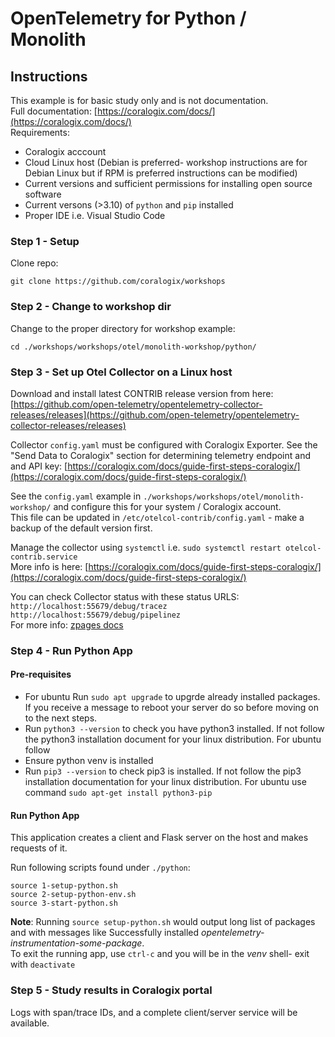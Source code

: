 # OpenTelemetry for Python / Monolith

## Instructions

This example is for basic study only and is not documentation.    
Full documentation: [https://coralogix.com/docs/](https://coralogix.com/docs/)  
Requirements:  
- Coralogix acccount  
- Cloud Linux host (Debian is preferred- workshop instructions are for Debian Linux but if RPM is preferred instructions can be modified)  
- Current versions and sufficient permissions for installing open source software  
- Current versons (>3.10) of `python` and `pip` installed 
- Proper IDE i.e. Visual Studio Code  

### Step 1 - Setup
Clone repo:
```
git clone https://github.com/coralogix/workshops
```  

### Step 2 - Change to workshop dir
Change to the proper directory for workshop example:  

```
cd ./workshops/workshops/otel/monolith-workshop/python/
```  

### Step 3 - Set up Otel Collector on a Linux host     
Download and install latest CONTRIB release version from here:  
[https://github.com/open-telemetry/opentelemetry-collector-releases/releases](https://github.com/open-telemetry/opentelemetry-collector-releases/releases)  

Collector `config.yaml` must be configured with Coralogix Exporter. See the "Send Data to Coralogix" section for determining telemetry endpoint and and API key: [https://coralogix.com/docs/guide-first-steps-coralogix/](https://coralogix.com/docs/guide-first-steps-coralogix/)    

See the `config.yaml` example in `./workshops/workshops/otel/monolith-workshop/` and configure this for your system / Coralogix account.  
This file can be updated in `/etc/otelcol-contrib/config.yaml` - make a backup of the default version first.    
  
Manage the collector using `systemctl` i.e. `sudo systemctl restart otelcol-contrib.service`  
More info is here: [https://coralogix.com/docs/guide-first-steps-coralogix/](https://coralogix.com/docs/guide-first-steps-coralogix/)  
  
You can check Collector status with these status URLS:  
`http://localhost:55679/debug/tracez`  
`http://localhost:55679/debug/pipelinez`    
For more info: [zpages docs](https://github.com/open-telemetry/opentelemetry-collector/blob/main/extension/zpagesextension/README.md)  


### Step 4 - Run Python App

#### Pre-requisites
- For ubuntu Run ```sudo apt upgrade``` to upgrde already installed packages. If you receive a message to reboot your server do so before moving on to the next steps.
- Run ```python3 --version``` to check you have python3 installed. If not follow the python3 installation document for your linux distribution. For ubuntu follow
- Ensure python venv is installed  
- Run ```pip3 --version``` to check pip3 is installed. If not follow the pip3 installation documentation for your linux distribution. For ubuntu use command ```sudo apt-get install python3-pip```

#### Run Python App
This application creates a client and Flask server on the host and makes requests of it.  

Run following scripts found under `./python`:
```
source 1-setup-python.sh
source 2-setup-python-env.sh
source 3-start-python.sh
```
**Note**: Running ```source setup-python.sh``` would output long list of packages and with messages like Successfully installed *opentelemetry-instrumentation-some-package*.  
To exit the running app, use `ctrl-c` and you will be in the *venv* shell- exit with `deactivate`  

### Step 5 - Study results in Coralogix portal  

Logs with span/trace IDs, and a complete client/server service will be available.  

